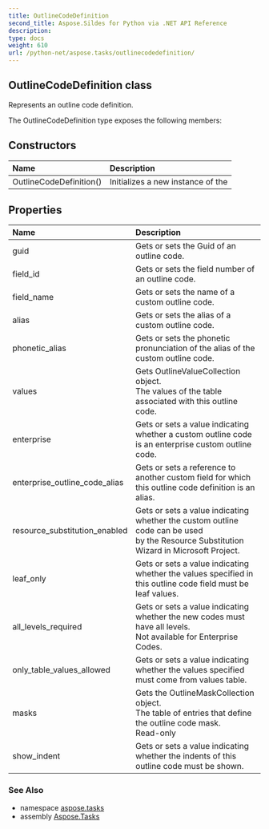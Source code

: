 ```yaml
---
title: OutlineCodeDefinition
second_title: Aspose.Sildes for Python via .NET API Reference
description: 
type: docs
weight: 610
url: /python-net/aspose.tasks/outlinecodedefinition/
---
```


## OutlineCodeDefinition class

Represents an outline code definition.

The OutlineCodeDefinition type exposes the following members:
## Constructors
| Name | Description |
| :- | :- |
|OutlineCodeDefinition()|Initializes a new instance of the|
## Properties
| Name | Description |
| :- | :- |
|guid|Gets or sets the Guid of an outline code.|
|field_id|Gets or sets the field number of an outline code.|
|field_name|Gets or sets the name of a custom outline code.|
|alias|Gets or sets the alias of a custom outline code.|
|phonetic_alias|Gets or sets the phonetic pronunciation of the alias of the custom outline code.|
|values|Gets OutlineValueCollection object.<br/>            The values of the table associated with this outline code.|
|enterprise|Gets or sets a value indicating whether a custom outline code is an enterprise custom outline code.|
|enterprise_outline_code_alias|Gets or sets  a reference to another custom field for which this outline code definition is an alias.|
|resource_substitution_enabled|Gets or sets a value indicating whether the custom outline code can be used<br/>            by the Resource Substitution Wizard in Microsoft Project.|
|leaf_only|Gets or sets a value indicating whether the values specified in this outline code field must be leaf values.|
|all_levels_required|Gets or sets a value indicating whether the new codes must have all levels.<br/>            Not available for Enterprise Codes.|
|only_table_values_allowed|Gets or sets a value indicating whether the values specified must come from values table.|
|masks|Gets the OutlineMaskCollection object.<br/>            The table of entries that define the outline code mask.<br/>            Read-only|
|show_indent|Gets or sets a value indicating whether the indents of this outline code must be shown.|

### See Also

* namespace [aspose.tasks](/tasks/python-net/aspose.tasks/)
* assembly [Aspose.Tasks](/tasks/python-net/)

